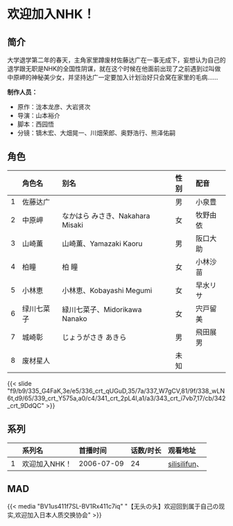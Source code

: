 # 欢迎加入NHK！


## 简介

大学退学第二年的春天，主角家里蹲废材佐藤达广在一事无成下，妄想认为自己的退学跟无职是NHK的全国性阴谋，就在这个时候在他面前出现了之前遇到过叫做中原岬的神秘美少女，并坚持达广一定要加入计划治好只会窝在家里的毛病……

**制作人员：**
- 原作：泷本龙彦、大岩贤次
- 导演：山本裕介
- 脚本：西园悟
- 分镜：镝木宏、大畑晃一、川畑荣郎、奥野浩行、熊泽佑嗣

## 角色

|     |   角色名   |   别名  | 性别 |  配音  |
|:--- |:------  |:----      |:---  |:--   |
| 1 | 佐藤达广 |  | 男 | 小泉豊 |
| 2 | 中原岬 | なかはら みさき、Nakahara Misaki | 女 | 牧野由依 |
| 3 | 山崎薫 | 山崎薫、Yamazaki Kaoru | 男 | 阪口大助 |
| 4 | 柏瞳 | 柏 瞳 | 女 | 小林沙苗 |
| 5 | 小林恵 | 小林恵、Kobayashi Megumi | 女 | 早水リサ |
| 6 | 绿川七菜子 | 緑川七菜子、Midorikawa Nanako | 女 | 宍戸留美 |
| 7 | 城崎彰 | じょうがさき あきら | 男 | 飛田展男 |
| 8 | 废材星人 |  | 未知 |  |

{{< slide "f9/b9/335_G4FaK,3e/e5/336_crt_qUGuD,35/7a/337_W7gCV,81/9f/338_wLN6t,d9/65/339_crt_Y575a,a0/c4/341_crt_2pL4I,a1/a3/343_crt_i7vb7,17/cb/342_crt_9DdQC" >}}

## 系列

|     | 系列名      | 首播时间       | 话数/时长 | 观看地址                                          |
|:----|:---------|:-----------|:------|:----------------------------------------------|
| 1   | 欢迎加入NHK！ | 2006-07-09 | 24    | [silisilifun](https://www.silisilifun.com/vodsearch/?wd=欢迎加入NHK！)、 |

## MAD

{{< media  "BV1us411f7SL-BV1Rx411c7iq"
"【无头の头】欢迎回到属于自己の现实,欢迎加入日本人质交换协会"  >}}

